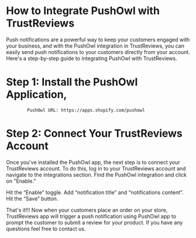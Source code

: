 # How to Integrate PushOwl with TrustReviews

Push notifications are a powerful way to keep your customers engaged with your business, and with the PushOwl integration in TrustReviews, you can easily send push notifications to your customers directly from your account. Here's a step-by-step guide to integrating PushOwl with TrustReviews.


# Step 1: Install the PushOwl Application, 

            PushOwl URL: https://apps.shopify.com/pushowl


# Step 2: Connect Your TrustReviews Account

Once you've installed the PushOwl app, the next step is to connect your TrustReviews account. 
To do this, 
log in to your TrustReviews account and navigate to the integrations section. Find the PushOwl integration and click on "Enable." 





Hit the “Enable” toggle. 
Add “notification title” and “notifications content”.
Hit the “Save” button. 


That's it!!! Now when your customers place an order on your store, TrustReviews app will trigger a push notification using PushOwl app to prompt the customer to submit a review for your product. If you have any questions feel free to contact us.
